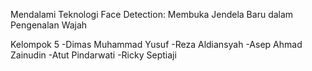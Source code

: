 Mendalami Teknologi Face Detection: Membuka Jendela Baru dalam Pengenalan Wajah

Kelompok 5
-Dimas Muhammad Yusuf
-Reza Aldiansyah
-Asep Ahmad Zainudin
-Atut Pindarwati
-Ricky Septiaji